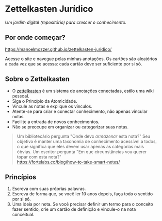 # Zettelkasten Jurídico

_Um jardim digital (repositório) para crescer o conhecimento._

## Por onde começar?

https://manoelmozzer.github.io/zettelkasten-juridico/

Acesse o site e navegue pelas minhas anotações. Os cartões são aleatórios a cada vez que se acessa: cada cartão deve ser suficiente por si só.

## Sobre o Zettelkasten

* O [zettelkasten](https://zettelkasten.de/) é um sistema de anotações conectadas, estilo uma wiki pessoal.
* Siga o Princípio da Atomicidade.
* Vincule as notas e explique os vínculos.
* Atente-se para criar e conectar conhecimento, não apenas vincular notas.
* Facilite a entrada de novos conhecimentos.
* Não se preocupe em organizar ou categorizar suas notas.

> Um bibliotecário pergunta "Onde devo _armazenar_ esta nota?" Seu objetivo é manter uma taxonomia de conhecimento acessível a todos, o que significa que eles devem usar apenas as categorias mais óbvias. Um escritor pergunta "Em que circunstâncias vou querer topar com esta nota?"<br>
> https://fortelabs.co/blog/how-to-take-smart-notes/

## Princípios

1. Escreva com suas próprias palavras.
2. Escreva de forma que, se você ler 10 anos depois, faça todo o sentido por si só.
3. Uma ideia por nota. Se você precisar definir um termo para o conceito fazer sentido, crie um cartão de definição e vincule-o na nota conceitual.
